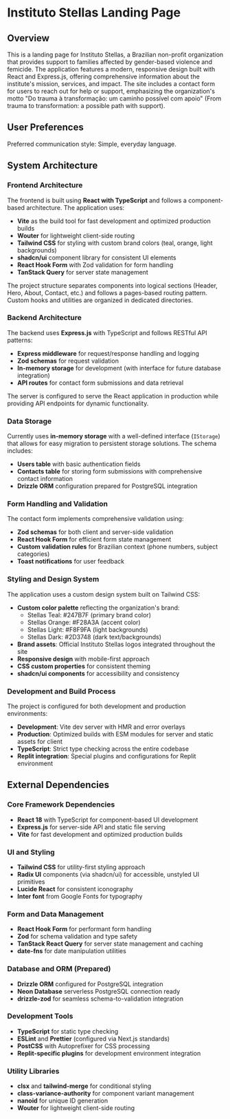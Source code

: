 # Instituto Stellas Landing Page

## Overview

This is a landing page for Instituto Stellas, a Brazilian non-profit organization that provides support to families affected by gender-based violence and femicide. The application features a modern, responsive design built with React and Express.js, offering comprehensive information about the institute's mission, services, and impact. The site includes a contact form for users to reach out for help or support, emphasizing the organization's motto "Do trauma à transformação: um caminho possível com apoio" (From trauma to transformation: a possible path with support).

## User Preferences

Preferred communication style: Simple, everyday language.

## System Architecture

### Frontend Architecture
The frontend is built using **React with TypeScript** and follows a component-based architecture. The application uses:
- **Vite** as the build tool for fast development and optimized production builds
- **Wouter** for lightweight client-side routing
- **Tailwind CSS** for styling with custom brand colors (teal, orange, light backgrounds)
- **shadcn/ui** component library for consistent UI elements
- **React Hook Form** with Zod validation for form handling
- **TanStack Query** for server state management

The project structure separates components into logical sections (Header, Hero, About, Contact, etc.) and follows a pages-based routing pattern. Custom hooks and utilities are organized in dedicated directories.

### Backend Architecture
The backend uses **Express.js** with TypeScript and follows RESTful API patterns:
- **Express middleware** for request/response handling and logging
- **Zod schemas** for request validation
- **In-memory storage** for development (with interface for future database integration)
- **API routes** for contact form submissions and data retrieval

The server is configured to serve the React application in production while providing API endpoints for dynamic functionality.

### Data Storage
Currently uses **in-memory storage** with a well-defined interface (`IStorage`) that allows for easy migration to persistent storage solutions. The schema includes:
- **Users table** with basic authentication fields
- **Contacts table** for storing form submissions with comprehensive contact information
- **Drizzle ORM** configuration prepared for PostgreSQL integration

### Form Handling and Validation
The contact form implements comprehensive validation using:
- **Zod schemas** for both client and server-side validation
- **React Hook Form** for efficient form state management
- **Custom validation rules** for Brazilian context (phone numbers, subject categories)
- **Toast notifications** for user feedback

### Styling and Design System
The application uses a custom design system built on Tailwind CSS:
- **Custom color palette** reflecting the organization's brand:
  - Stellas Teal: #247B7F (primary brand color)
  - Stellas Orange: #F28A3A (accent color)
  - Stellas Light: #F8F9FA (light backgrounds)
  - Stellas Dark: #2D3748 (dark text/backgrounds)
- **Brand assets**: Official Instituto Stellas logos integrated throughout the site
- **Responsive design** with mobile-first approach
- **CSS custom properties** for consistent theming
- **shadcn/ui components** for accessibility and consistency

### Development and Build Process
The project is configured for both development and production environments:
- **Development**: Vite dev server with HMR and error overlays
- **Production**: Optimized builds with ESM modules for server and static assets for client
- **TypeScript**: Strict type checking across the entire codebase
- **Replit integration**: Special plugins and configurations for Replit environment

## External Dependencies

### Core Framework Dependencies
- **React 18** with TypeScript for component-based UI development
- **Express.js** for server-side API and static file serving
- **Vite** for fast development and optimized production builds

### UI and Styling
- **Tailwind CSS** for utility-first styling approach
- **Radix UI** components (via shadcn/ui) for accessible, unstyled UI primitives
- **Lucide React** for consistent iconography
- **Inter font** from Google Fonts for typography

### Form and Data Management
- **React Hook Form** for performant form handling
- **Zod** for schema validation and type safety
- **TanStack React Query** for server state management and caching
- **date-fns** for date manipulation utilities

### Database and ORM (Prepared)
- **Drizzle ORM** configured for PostgreSQL integration
- **Neon Database** serverless PostgreSQL connection ready
- **drizzle-zod** for seamless schema-to-validation integration

### Development Tools
- **TypeScript** for static type checking
- **ESLint** and **Prettier** (configured via Next.js standards)
- **PostCSS** with Autoprefixer for CSS processing
- **Replit-specific plugins** for development environment integration

### Utility Libraries
- **clsx** and **tailwind-merge** for conditional styling
- **class-variance-authority** for component variant management
- **nanoid** for unique ID generation
- **Wouter** for lightweight client-side routing